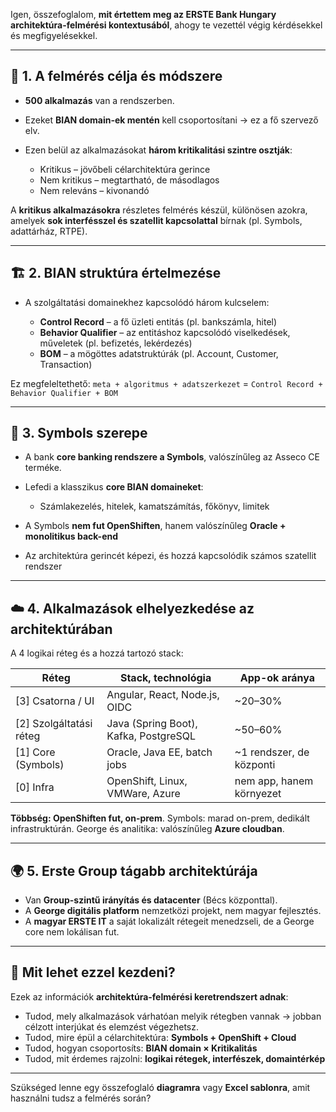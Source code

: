 Igen, összefoglalom, **mit értettem meg az ERSTE Bank Hungary architektúra-felmérési kontextusából**, ahogy te vezettél végig kérdésekkel és megfigyelésekkel.

---

## 🧩 **1. A felmérés célja és módszere**

* **500 alkalmazás** van a rendszerben.
* Ezeket **BIAN domain-ek mentén** kell csoportosítani → ez a fő szervező elv.
* Ezen belül az alkalmazásokat **három kritikalitási szintre osztják**:

  * Kritikus – jövőbeli célarchitektúra gerince
  * Nem kritikus – megtartható, de másodlagos
  * Nem releváns – kivonandó

A **kritikus alkalmazásokra** részletes felmérés készül, különösen azokra, amelyek **sok interfésszel és szatellit kapcsolattal** bírnak (pl. Symbols, adattárház, RTPE).

---

## 🏗️ **2. BIAN struktúra értelmezése**

* A szolgáltatási domainekhez kapcsolódó három kulcselem:

  * **Control Record** – a fő üzleti entitás (pl. bankszámla, hitel)
  * **Behavior Qualifier** – az entitáshoz kapcsolódó viselkedések, műveletek (pl. befizetés, lekérdezés)
  * **BOM** – a mögöttes adatstruktúrák (pl. Account, Customer, Transaction)

Ez megfeleltethető:
`meta + algoritmus + adatszerkezet` = `Control Record + Behavior Qualifier + BOM`

---

## 🏦 **3. Symbols szerepe**

* A bank **core banking rendszere a Symbols**, valószínűleg az Asseco CE terméke.
* Lefedi a klasszikus **core BIAN domaineket**:

  * Számlakezelés, hitelek, kamatszámítás, főkönyv, limitek
* A Symbols **nem fut OpenShiften**, hanem valószínűleg **Oracle + monolitikus back-end**
* Az architektúra gerincét képezi, és hozzá kapcsolódik számos szatellit rendszer

---

## ☁️ **4. Alkalmazások elhelyezkedése az architektúrában**

A 4 logikai réteg és a hozzá tartozó stack:

| Réteg                    | Stack, technológia                    | App-ok aránya             |
| ------------------------ | ------------------------------------- | ------------------------- |
| \[3] Csatorna / UI       | Angular, React, Node.js, OIDC         | \~20–30%                  |
| \[2] Szolgáltatási réteg | Java (Spring Boot), Kafka, PostgreSQL | \~50–60%                  |
| \[1] Core (Symbols)      | Oracle, Java EE, batch jobs           | \~1 rendszer, de központi |
| \[0] Infra               | OpenShift, Linux, VMWare, Azure       | nem app, hanem környezet  |

**Többség: OpenShiften fut, on-prem**.
Symbols: marad on-prem, dedikált infrastruktúrán.
George és analitika: valószínűleg **Azure cloudban**.

---

## 🌍 **5. Erste Group tágabb architektúrája**

* Van **Group-szintű irányítás és datacenter** (Bécs központtal).
* A **George digitális platform** nemzetközi projekt, nem magyar fejlesztés.
* A **magyar ERSTE IT** a saját lokalizált rétegeit menedzseli, de a George core nem lokálisan fut.

---

## 🧠 Mit lehet ezzel kezdeni?

Ezek az információk **architektúra-felmérési keretrendszert adnak**:

* Tudod, mely alkalmazások várhatóan melyik rétegben vannak → jobban célzott interjúkat és elemzést végezhetsz.
* Tudod, mire épül a célarchitektúra: **Symbols + OpenShift + Cloud**
* Tudod, hogyan csoportosíts: **BIAN domain × Kritikalitás**
* Tudod, mit érdemes rajzolni: **logikai rétegek, interfészek, domaintérkép**

---

Szükséged lenne egy összefoglaló **diagramra** vagy **Excel sablonra**, amit használni tudsz a felmérés során?
